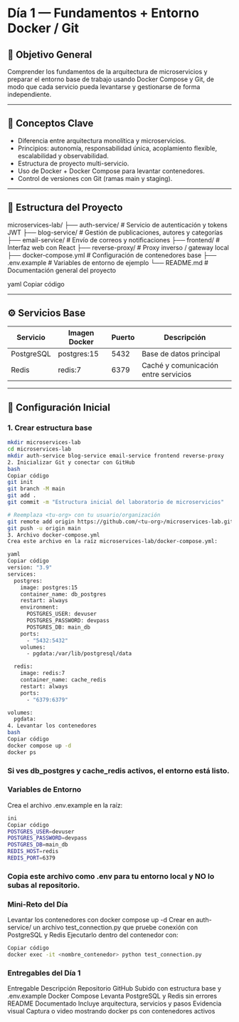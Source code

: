 
# Día 1 — Fundamentos + Entorno Docker / Git

## 🎯 Objetivo General
Comprender los fundamentos de la arquitectura de microservicios y preparar el entorno base de trabajo usando Docker Compose y Git, de modo que cada servicio pueda levantarse y gestionarse de forma independiente.

---

## 🧠 Conceptos Clave

- Diferencia entre arquitectura monolítica y microservicios.
- Principios: autonomía, responsabilidad única, acoplamiento flexible, escalabilidad y observabilidad.
- Estructura de proyecto multi-servicio.
- Uso de Docker + Docker Compose para levantar contenedores.
- Control de versiones con Git (ramas main y staging).

---

## 📁 Estructura del Proyecto

microservices-lab/
├── auth-service/ # Servicio de autenticación y tokens JWT
├── blog-service/ # Gestión de publicaciones, autores y categorías
├── email-service/ # Envío de correos y notificaciones
├── frontend/ # Interfaz web con React
├── reverse-proxy/ # Proxy inverso / gateway local
├── docker-compose.yml # Configuración de contenedores base
├── .env.example # Variables de entorno de ejemplo
└── README.md # Documentación general del proyecto

yaml
Copiar código

---

## ⚙️ Servicios Base

| Servicio     | Imagen Docker   | Puerto | Descripción                        |
|--------------|-----------------|--------|------------------------------------|
| PostgreSQL   | postgres:15   | 5432   | Base de datos principal            |
| Redis        | redis:7       | 6379   | Caché y comunicación entre servicios |

---

## 🔧 Configuración Inicial

### 1. Crear estructura base

```bash
mkdir microservices-lab
cd microservices-lab
mkdir auth-service blog-service email-service frontend reverse-proxy
2. Inicializar Git y conectar con GitHub
bash
Copiar código
git init
git branch -M main
git add .
git commit -m "Estructura inicial del laboratorio de microservicios"

# Reemplaza <tu-org> con tu usuario/organización
git remote add origin https://github.com/<tu-org>/microservices-lab.git
git push -u origin main
3. Archivo docker-compose.yml
Crea este archivo en la raíz microservices-lab/docker-compose.yml:

yaml
Copiar código
version: "3.9"
services:
  postgres:
    image: postgres:15
    container_name: db_postgres
    restart: always
    environment:
      POSTGRES_USER: devuser
      POSTGRES_PASSWORD: devpass
      POSTGRES_DB: main_db
    ports:
      - "5432:5432"
    volumes:
      - pgdata:/var/lib/postgresql/data

  redis:
    image: redis:7
    container_name: cache_redis
    restart: always
    ports:
      - "6379:6379"

volumes:
  pgdata:
4. Levantar los contenedores
bash
Copiar código
docker compose up -d
docker ps
```
 ### Si ves db_postgres y cache_redis activos, el entorno está listo.

### Variables de Entorno
Crea el archivo .env.example en la raíz:
```bash
ini
Copiar código
POSTGRES_USER=devuser
POSTGRES_PASSWORD=devpass
POSTGRES_DB=main_db
REDIS_HOST=redis
REDIS_PORT=6379
```
### Copia este archivo como .env para tu entorno local y NO lo subas al repositorio.

### Mini-Reto del Día
 Levantar los contenedores con docker compose up -d
 Crear en auth-service/ un archivo test_connection.py que pruebe conexión con PostgreSQL y Redis
 Ejecutarlo dentro del contenedor con:

```bash
Copiar código
docker exec -it <nombre_contenedor> python test_connection.py
```
### Entregables del Día 1
Entregable	Descripción
Repositorio GitHub	Subido con estructura base y .env.example
Docker Compose	Levanta PostgreSQL y Redis sin errores
README Documentado	Incluye arquitectura, servicios y pasos
Evidencia visual	Captura o video mostrando docker ps con contenedores activos
